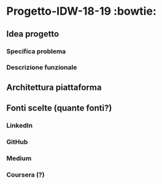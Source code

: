 # Progetto-IDW-18-19 :bowtie:	

## Idea progetto

### Specifica problema

### Descrizione funzionale

## Architettura piattaforma

## Fonti scelte (quante fonti?)

### LinkedIn

### GitHub

### Medium

### Coursera (?)




